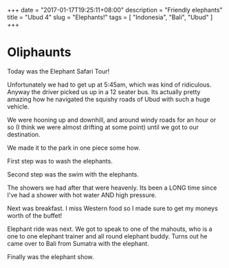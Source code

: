 +++
date = "2017-01-17T19:25:11+08:00"
description = "Friendly elephants"
title = "Ubud 4"
slug = "Elephants!"
tags = [ "Indonesia", "Bali", "Ubud" ]
+++

# Oliphaunts

Today was the Elephant Safari Tour!

Unfortunately we had to get up at 5:45am, which was kind of ridiculous. Anyway the driver picked us up in a 12 seater bus. Its actually pretty amazing how he navigated the squishy roads of Ubud with such a huge vehicle.

We were hooning up and downhill, and around windy roads for an hour or so (I think we were almost drifting at some point) until we got to our destination.

We made it to the park in one piece some how.

First step was to wash the elephants.

Second step was the swim with the elephants.

The showers we had after that were heavenly. Its been a LONG time since I've had a shower with hot water AND high pressure.

Next was breakfast. I miss Western food so I made sure to get my moneys worth of the buffet!

Elephant ride was next. We got to speak to one of the mahouts, who is a one to one elephant trainer and all round elephant buddy. Turns out he came over to Bali from Sumatra with the elephant.

Finally was the elephant show.
